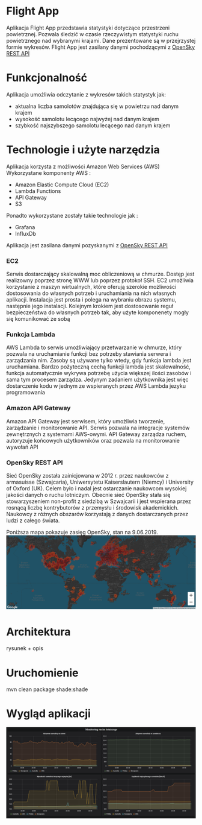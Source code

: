 

# Flight App

Aplikacja Flight App przedstawia statystyki dotyczące przestrzeni powietrznej. Pozwala śledzić w czasie rzeczywistym
statystyki ruchu powietrznego nad wybranymi krajami. Dane prezentowane są w przejrzystej formie wykresów.
Flight App jest zasilany danymi pochodzącymi z [OpenSky REST API](https://opensky-network.org/apidoc/rest.html#) 

# Funkcjonalność

Aplikacja umożliwia odczytanie z wykresów takich statystyk jak:

- aktualna liczba samolotów znajdująca się w powietrzu nad danym krajem
- wysokość samolotu lecącego najwyżej nad danym krajem
- szybkość najszybszego samolotu lecącego nad danym krajem

# Technologie i użyte narzędzia

Aplikacja korzysta z możliwości Amazon Web Services (AWS)
Wykorzystane komponenty AWS :

* Amazon Elastic Compute Cloud (EC2)
* Lambda Functions
* API Gateway
* S3

Ponadto wykorzystane zostały takie technologie jak :

* Grafana
* InfluxDb

Aplikacja jest zasilana danymi pozyskanymi z [OpenSky REST API](https://opensky-network.org/apidoc/rest.html#)

### EC2
Serwis dostarczający skalowalną moc obliczeniową w chmurze. Dostęp jest realizowny poprzez 
stronę WWW lub poprzez protokoł SSH. EC2 umożliwia korzystanie z maszyn wirtualnych, które oferują
szerokie możliwości dostosowania do własnych potrzeb i uruchamiania na nich własnych aplikacji. 
Instalacja jest prosta i polega na wybraniu obrazu systemu, następnie jego instalacji. Kolejnym krokiem jest
dostosowanie reguł bezpieczeństwa do własnych potrzeb tak, aby użyte komponenety mogły się komunikować ze sobą

### Funkcja Lambda
AWS Lambda to serwis umożliwiający przetwarzanie w chmurze, który pozwala na uruchamianie funkcji bez potrzeby 
stawiania serwera i zarządzania nim. Zasoby są używane tylko wtedy, gdy funkcja lambda jest uruchamiana. 
Bardzo pożyteczną cechą funkcji lambda jest skalowalność, funkcja automatycznie wykrywa potrzebę użycia większej ilości 
zasobów i sama tym procesem zarządza. Jedynym zadaniem użytkownika jest więc dostarczenie kodu w jednym ze wspieranych przez
AWS Lambda jezyku programowania 

### Amazon API Gateway
Amazon API Gateway jest serwisem, który umożliwia tworzenie, zarządzanie i monitorowanie API.
Serwis pozwala na integracje systemów zewnętrznych z systemami AWS-owymi. API Gateway zarządza ruchem,
autoryzuje końcowych użytkowników oraz pozwala na monitorowanie wywołań API

### OpenSky REST API
Sieć OpenSky została zainicjowana w 2012 r. przez naukowców z armasuisse (Szwajcaria), Uniwersytetu Kaiserslautern (Niemcy) i University of Oxford (UK). Celem było i nadal jest ostarczanie naukowcom wysokiej jakości danych o ruchu lotniczym. Obecnie sieć OpenSky stała się stowarzyszeniem non-profit z siedzibą w Szwajcarii i jest wspierana przez rosnącą liczbę kontrybutorów z przemysłu i środowisk akademickich. Naukowcy z różnych obszarów korzystają z danych dostarczanych przez ludzi z całego świata.

Poniższa mapa pokazuje zasięg OpenSky, stan na 9.06.2019.
![zasiegOpenSky.png](https://github.com/llukowicz8/LambdaAWS/blob/master/zasiegOpenSky.png)

# Architektura

rysunek  + opis

# Uruchomienie
mvn clean package shade:shade

# Wygląd aplikacji

![wygladAplikacji.png](https://github.com/llukowicz8/LambdaAWS/blob/master/wygladAplikacji.png)
